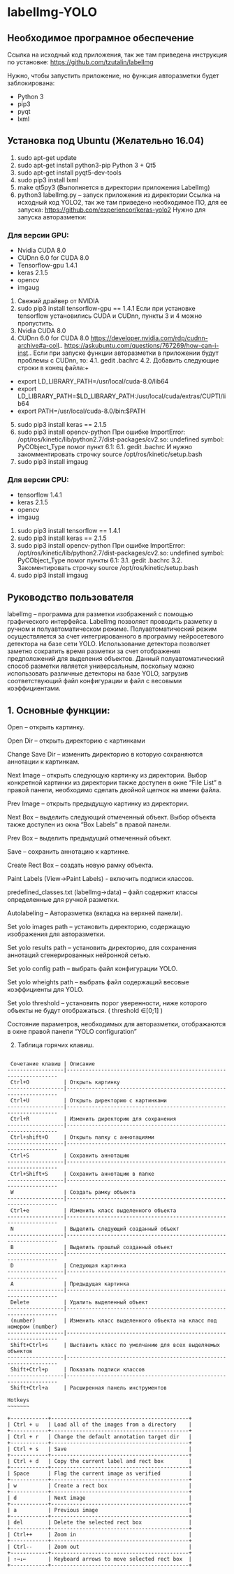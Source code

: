 labelImg-YOLO
=============

Необходимое програмное обеспечение
----------------------------------
Ссылка на исходный код приложения, так же там приведена инструкция по установке:
https://github.com/tzutalin/labelImg

Нужно, чтобы запустить приложение, но функция авторазметки будет заблокирована:
- Python 3
-	pip3
-	pyqt
-	lxml
## Установка под Ubuntu (Желательно 16.04)
1. sudo apt-get update
2. sudo apt-get install python3-pip
Python 3 + Qt5
3. sudo apt-get install pyqt5-dev-tools
4. sudo pip3 install lxml
5. make qt5py3 (Выполняется в директории приложения LabelImg)
6. python3 labelImg.py – запуск приложения из директории
Ссылка на исходный код YOLO2, так же там приведено необходимое ПО, для ее запуска:
https://github.com/experiencor/keras-yolo2
Нужно для запуска авторазметки:
### Для версии GPU:
-	Nvidia CUDA 8.0
-	CUDnn 6.0 for CUDA 8.0
-	Tensorflow-gpu 1.4.1
-	keras 2.1.5
-	opencv
-	imgaug
1. Свежий драйвер от NVIDIA
2. sudo pip3 install tensorflow-gpu == 1.4.1
Если при установке tensorflow установились CUDA и CUDnn, пункты 3 и 4 можно пропустить.
3. Nvidia CUDA 8.0
4. CUDnn 6.0 for CUDA 8.0 https://developer.nvidia.com/rdp/cudnn-archive#a-coll..
https://askubuntu.com/questions/767269/how-can-i-inst..
Если при запуске функции авторазметки в приложении будут проблемы с CUDnn, то:
4.1. gedit .bachrc
4.2. Добавить следующие строки в конец файла:+
-	export LD_LIBRARY_PATH=/usr/local/cuda-8.0/lib64
-	export LD_LIBRARY_PATH=$LD_LIBRARY_PATH:/usr/local/cuda/extras/CUPTI/lib64
-	export PATH=/usr/local/cuda-8.0/bin:$PATH
5. sudo pip3 install keras == 2.1.5
6. sudo pip3 install opencv-python
При ошибке ImportError: /opt/ros/kinetic/lib/python2.7/dist-packages/cv2.so: undefined symbol: PyCObject_Type помог пункт 6.1:
6.1. gedit .bachrc
И нужно закомментировать строчку source /opt/ros/kinetic/setup.bash
7. sudo pip3 install imgaug
### Для версии CPU:
-	tensorflow 1.4.1
-	keras 2.1.5
-	opencv
-	imgaug
1. sudo pip3 install tensorflow == 1.4.1
2. sudo pip3 install keras == 2.1.5
3. sudo pip3 install opencv-python
При ошибке ImportError: /opt/ros/kinetic/lib/python2.7/dist-packages/cv2.so: undefined symbol: PyCObject_Type помог пункты 6.1:
3.1. gedit .bachrc 
3.2. Закоментировать строчку source /opt/ros/kinetic/setup.bash
4. sudo pip3 install imgaug

Руководство пользователя
------------------------
labelImg – программа для разметки изображений с помощью графического интерфейса. LabelImg позволяет проводить разметку в ручном и полуавтоматическом режиме. Полуавтоматический режим осуществляется за счет интегрированного в программу нейросетевого детектора на базе сети YOLO. Использование детектора позволяет заметно сократить время разметки за счет отображения предположений для выделения объектов. Данный полуавтоматический способ разметки является универсальным, поскольку можно использовать различные детекторы на базе YOLO, загрузив соответствующий файл конфигурации и файл с весовыми коэффициентами. 
## 1. Основные функции:
Open – открыть картинку.

Open Dir – открыть директорию с картинками

Change Save Dir – изменить директорию в которую сохраняются аннотации к картинкам.

Next Image – открыть следующую картинку из директории. Выбор конкретной картинки из директории также доступен в окне “File List” в 
правой панели, необходимо сделать двойной щелчок на имени файла.  

Prev Image – открыть предыдущую картинку из директории.

Next Box – выделить следующий отмеченный объект. Выбор объекта также доступен из окна “Box Labels” в правой панели.

Prev Box – выделить предыдущий отмеченный объект.

Save – сохранить аннотацию к картинке.

Create Rect Box – создать новую рамку объекта.

Paint Labels (View->Paint Labels)  - включить подписи классов.

predefined_classes.txt  (labelImg->data) – файл содержит классы определенные для ручной разметки. 

Autolabeling – Авторазметка (вкладка на верхней панели).

Set yolo images path – установить директорию, содержащую изображения для авторазметки.

Set yolo results path – установить директорию, для сохранения аннотаций сгенерированных нейронной сетью.

Set yolo config path – выбрать файл конфигурации YOLO.

Set yolo wheights path – выбрать файл содержащий весовые коэффициенты для YOLO.

Set yolo threshold – установить порог уверенности, ниже которого объекты не будут отображаться. ( threshold ∈[0;1] )

Состояние параметров, необходимых для авторазметки, отображаются в окне правой панели “YOLO configuration” 

2. Таблица горячих клавиш.
~~~~~~~~~~~~~~~~~~~~~~~~~~~

 Сочетание клавиш | Описание                                                          
------------------|-------------------------------------------------------------------
 Ctrl+O           | Открыть картинку                                                  
------------------|-------------------------------------------------------------------
 Ctrl+U           | Открыть директорию с картинками                                   
------------------|-------------------------------------------------------------------
 Ctrl+R           | Изменить директорию для сохранения                                
------------------|-------------------------------------------------------------------
 Ctrl+shift+O     | Открыть папку с аннотациями                                       
------------------|-------------------------------------------------------------------
 Ctrl+S           | Сохранить аннотацию                                               
------------------|-------------------------------------------------------------------
 Ctrl+Shift+S     | Сохранить аннотацию в папке                                       
------------------|-------------------------------------------------------------------
 W                | Создать рамку объекта                                             
------------------|-------------------------------------------------------------------
 Ctrl+e           | Изменить класс выделенного объекта                                
------------------|-------------------------------------------------------------------
 N                | Выделить следующий созданный объект                               
------------------|-------------------------------------------------------------------
 B                | Выделить прошлый созданный объект                                 
------------------|-------------------------------------------------------------------
 D                | Следующая картинка                                                
------------------|-------------------------------------------------------------------
 A                | Предыдущая картинка                                               
------------------|-------------------------------------------------------------------
 Delete           | Удалить выделенный объект                                         
------------------|-------------------------------------------------------------------
 (number)         | Изменить класс выделенного объекта на класс под номером (number)  
------------------|-------------------------------------------------------------------
 Shift+Ctrl+s     | Выставить класс по умолчанию для всех выделяемых объектов         
------------------|-------------------------------------------------------------------
 Shift+Ctrl+p     | Показать подписи классов                                          
------------------|-------------------------------------------------------------------
 Shift+Ctrl+a     | Расширенная панель инструментов                                    

Hotkeys
~~~~~~~

+------------+--------------------------------------------+
| Ctrl + u   | Load all of the images from a directory    |
+------------+--------------------------------------------+
| Ctrl + r   | Change the default annotation target dir   |
+------------+--------------------------------------------+
| Ctrl + s   | Save                                       |
+------------+--------------------------------------------+
| Ctrl + d   | Copy the current label and rect box        |
+------------+--------------------------------------------+
| Space      | Flag the current image as verified         |
+------------+--------------------------------------------+
| w          | Create a rect box                          |
+------------+--------------------------------------------+
| d          | Next image                                 |
+------------+--------------------------------------------+
| a          | Previous image                             |
+------------+--------------------------------------------+
| del        | Delete the selected rect box               |
+------------+--------------------------------------------+
| Ctrl++     | Zoom in                                    |
+------------+--------------------------------------------+
| Ctrl--     | Zoom out                                   |
+------------+--------------------------------------------+
| ↑→↓←       | Keyboard arrows to move selected rect box  |
+------------+--------------------------------------------+
